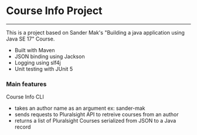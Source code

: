 # Course Info Project

---
This is a project based on Sander Mak's "Building a java application using Java SE 17" Course.

- Built with Maven
- JSON binding using Jackson
- Logging using slf4j
- Unit testing with JUnit 5

### Main features
Course Info CLI
- takes an author name as an argument ex: sander-mak
- sends requests to Pluralsight API to retreive courses from an author
- returns a list of Pluralsight Courses serialized from JSON to a Java record


